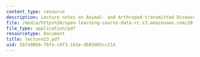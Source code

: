 ```yaml
---
content_type: resource
description: Lecture notes on Animal- and Arthropod-transmitted Diseases.
file: /media/https%3A/open-learning-course-data-rc.s3.amazonaws.com/20-106j-systems-microbiology-fall-2006/5b7a90b676fec6f31b5ed683d83cc214_lecture23.pdf
file_type: application/pdf
resourcetype: Document
title: lecture23.pdf
uid: 5b7a90b6-76fe-c6f3-1b5e-d683d83cc214
---
```

